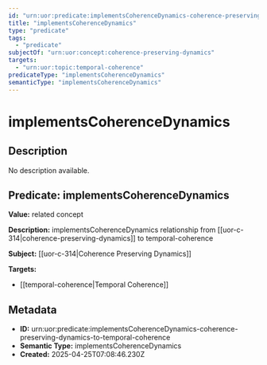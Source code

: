 ```yaml
---
id: "urn:uor:predicate:implementsCoherenceDynamics-coherence-preserving-dynamics-to-temporal-coherence"
title: "implementsCoherenceDynamics"
type: "predicate"
tags:
  - "predicate"
subjectOf: "urn:uor:concept:coherence-preserving-dynamics"
targets:
  - "urn:uor:topic:temporal-coherence"
predicateType: "implementsCoherenceDynamics"
semanticType: "implementsCoherenceDynamics"
---
```


# implementsCoherenceDynamics

## Description

No description available.

## Predicate: implementsCoherenceDynamics

**Value:** related concept

**Description:** implementsCoherenceDynamics relationship from [[uor-c-314|coherence-preserving-dynamics]] to temporal-coherence

**Subject:** [[uor-c-314|Coherence Preserving Dynamics]]

**Targets:**

- [[temporal-coherence|Temporal Coherence]]

## Metadata

- **ID:** urn:uor:predicate:implementsCoherenceDynamics-coherence-preserving-dynamics-to-temporal-coherence
- **Semantic Type:** implementsCoherenceDynamics
- **Created:** 2025-04-25T07:08:46.230Z
